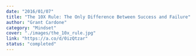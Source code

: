 ```yaml
---
date: "2016/01/07"
title: "The 10X Rule: The Only Difference Between Success and Failure"
author: "Grant Cardone"
category: "Mindset"
cover: "./images/the_10x_rule.jpg"
link: "https://a.co/d/0izQtzar"
status: "completed"
---
```

